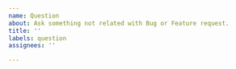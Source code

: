 ```yaml
---
name: Question
about: Ask something not related with Bug or Feature request.
title: ''
labels: question
assignees: ''

---
```



